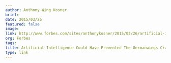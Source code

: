 ```yaml
---
author: Anthony Wing Kosner
brief:
date: 2015/03/26
featured: false
image:
link: http://www.forbes.com/sites/anthonykosner/2015/03/26/artificial-intelligence-could-have-prevented-the-germanwings-crash/
org: Forbes
tags:
title: Artificial Intelligence Could Have Prevented The Germanwings Crash
type: link
---
```

